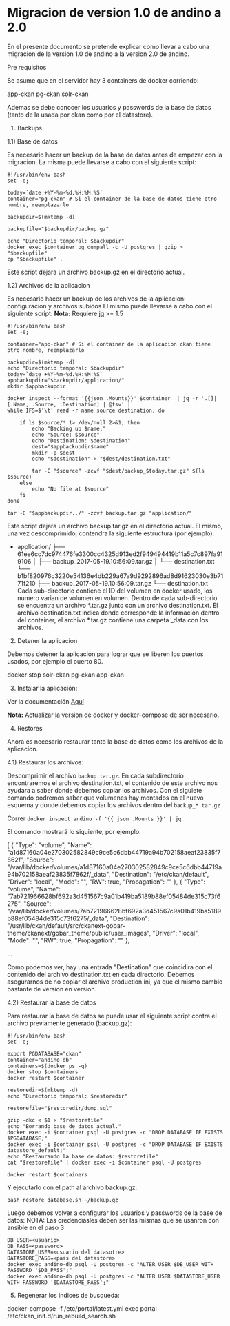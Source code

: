 # Migracion de version 1.0 de andino a 2.0

En el presente documento se pretende explicar como llevar a cabo una migracion de la version 1.0 de andino a la version 2.0 de andino.

Pre requisitos

Se asume que en el servidor hay 3 containers de docker corriendo:

app-ckan
pg-ckan
solr-ckan

Ademas se debe conocer los usuarios y passwords de la base de datos (tanto de la usada por ckan como por el datastore).

1) Backups

1.1) Base de datos

Es necesario hacer un backup de la base de datos antes de empezar con la migracion. La misma puede llevarse a cabo con el siguiente script:

    #!/usr/bin/env bash
    set -e;

    today=`date +%Y-%m-%d.%H:%M:%S`
    container="pg-ckan" # Si el container de la base de datos tiene otro nombre, reemplazarlo

    backupdir=$(mktemp -d)

    backupfile="$backupdir/backup.gz"

    echo "Directorio temporal: $backupdir"
    docker exec $container pg_dumpall -c -U postgres | gzip > "$backupfile"
    cp "$backupfile" .

Este script dejara un archivo backup.gz en el directorio actual.

1.2) Archivos de la aplicacion

Es necesario hacer un backup de los archivos de la aplicacion: configuracion y archivos subidos El mismo puede llevarse a cabo con el siguiente script:
**Nota:** Requiere [jq](https://stedolan.github.io/jq/) >= 1.5

    #!/usr/bin/env bash
    set -e;

    container="app-ckan" # Si el container de la aplicacion ckan tiene otro nombre, reemplazarlo

    backupdir=$(mktemp -d)
    echo "Directorio temporal: $backupdir"
    today=`date +%Y-%m-%d.%H:%M:%S`
    appbackupdir="$backupdir/application/"
    mkdir $appbackupdir

    docker inspect --format '{{json .Mounts}}' $container  | jq -r '.[]|[.Name, .Source, .Destination] | @tsv' |
    while IFS=$'\t' read -r name source destination; do

        if ls $source/* 1> /dev/null 2>&1; then
            echo "Backing up $name."
            echo "Source: $source"
            echo "Destination: $destination"
            dest="$appbackupdir$name"
            mkdir -p $dest
            echo "$destination" > "$dest/destination.txt"

            tar -C "$source" -zcvf "$dest/backup_$today.tar.gz" $(ls $source)
        else
            echo "No file at $source"
        fi
    done

    tar -C "$appbackupdir../" -zcvf backup.tar.gz "application/"

Este script dejara un archivo backup.tar.gz en el directorio actual. El mismo, una vez descomprimido, contendra la siguiente estructura (por ejemplo):

- application/
    ├── 61ee6cc7dc974476fe3300cc4325d913ed2f949494419b11a5c7c897fa919106
    │   ├── backup_2017-05-19.10:56:09.tar.gz
    │   └── destination.txt
    └── b1bf820976c3220e54136e4db229a67a9d9292896ad8d91623030e3b7171f210
        ├── backup_2017-05-19.10:56:09.tar.gz
        └── destination.txt
Cada sub-directorio contiene el ID del volumen en docker usado, los numero varian de volumen en volumen. Dentro de cada sub-directorio se encuentra un archivo *.tar.gz junto con un archivo destination.txt. El archivo destination.txt indica donde corresponde la informacion dentro del container, el archivo *.tar.gz contiene una carpeta _data con los archivos.

2) Detener la aplicacion

Debemos detener la aplicacion para lograr que se liberen los puertos usados, por ejemplo el puerto 80.

docker stop solr-ckan pg-ckan app-ckan

3) Instalar la aplicación:

Ver la documentación [Aquí](http://portal-andino.readthedocs.io/es/master/setup/install/)

**Nota:** Actualizar la version de docker y docker-compose de ser necesario.

4) Restores

Ahora es necesario restaurar tanto la base de datos como los archivos de la aplicacion.

4.1) Restaurar los archivos:

Descomprimir el archivo `backup.tar.gz`. En cada subdirectorio encontraremos el archivo destination.txt, el contenido de este archivo nos ayudara a saber donde debemos copiar los archivos. Con el siguiete comando podremos saber que volumenes hay montados en el nuevo esquema y donde debemos copiar los archivos dentro del `backup_*.tar.gz`

Correr `docker inspect andino -f '{{ json .Mounts }}' | jq`:

El comando mostrará lo siquiente, por ejemplo:

[
  {
    "Type": "volume",
    "Name": "a1d87160a04e270302582849c9ce5c6dbb44719a94b702158aeaf23835f7862f",
    "Source": "/var/lib/docker/volumes/a1d87160a04e270302582849c9ce5c6dbb44719a94b702158aeaf23835f7862f/_data",
    "Destination": "/etc/ckan/default",
    "Driver": "local",
    "Mode": "",
    "RW": true,
    "Propagation": ""
  },
  {
    "Type": "volume",
    "Name": "7ab721966628bf692a3d451567c9a01b419ba5189b88ef05484de315c73f6275",
    "Source": "/var/lib/docker/volumes/7ab721966628bf692a3d451567c9a01b419ba5189b88ef05484de315c73f6275/_data",
    "Destination": "/usr/lib/ckan/default/src/ckanext-gobar-theme/ckanext/gobar_theme/public/user_images",
    "Driver": "local",
    "Mode": "",
    "RW": true,
    "Propagation": ""
  },

...

Como podemos ver, hay una entrada "Destination" que coincidira con el contenido del archivo destination.txt en cada directorio. Debemos asegurarnos de no copiar el archivo production.ini, ya que el mismo cambio bastante de version en version.

4.2) Restaurar la base de datos

Para restaurar la base de datos se puede usar el siguiente script contra el archivo previamente generado (backup.gz):

    #!/usr/bin/env bash
    set -e;

    export PGDATABASE="ckan"
    container="andino-db"
    containers=$(docker ps -q)
    docker stop $containers
    docker restart $container

    restoredir=$(mktemp -d)
    echo "Directorio temporal: $restoredir"

    restorefile="$restoredir/dump.sql"

    gzip -dkc < $1 > "$restorefile"
    echo "Borrando base de datos actual."
    docker exec -i $container psql -U postgres -c "DROP DATABASE IF EXISTS $PGDATABASE;"
    docker exec -i $container psql -U postgres -c "DROP DATABASE IF EXISTS datastore_default;"
    echo "Restaurando la base de datos: $restorefile"
    cat "$restorefile" | docker exec -i $container psql -U postgres

    docker restart $containers

Y ejecutarlo con el path al archivo backup.gz:

    bash restore_database.sh ~/backup.gz

Luego debemos volver a configurar los usuarios y passwords de la base de datos: NOTA: Las credenciasles deben ser las mismas que se usanron con ansible en el paso 3

    DB_USER=<usuario>
    DB_PASS=<password>
    DATASTORE_USER=<usuario del datasotre>
    DATASTORE_PASS=<pass del datastore>
    docker exec andino-db psql -U postgres -c "ALTER USER $DB_USER WITH PASSWORD '$DB_PASS';"
    docker exec andino-db psql -U postgres -c "ALTER USER $DATASTORE_USER WITH PASSWORD '$DATASTORE_PASS';"


5) Regenerar los indices de busqueda:

docker-compose -f /etc/portal/latest.yml exec portal /etc/ckan_init.d/run_rebuild_search.sh